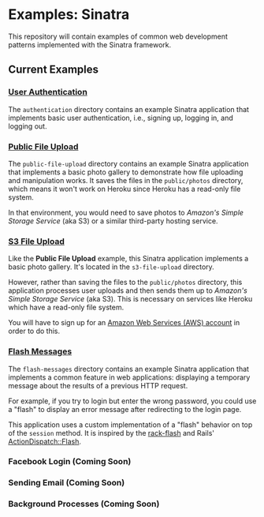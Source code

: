 # Examples: Sinatra

This repository will contain examples of common web development patterns
implemented with the Sinatra framework.

## Current Examples

### [User Authentication](authentication)

The `authentication` directory contains an example Sinatra application that implements basic user authentication, i.e., signing up, logging in, and logging out.

### [Public File Upload](public-file-upload)

The `public-file-upload` directory contains an example Sinatra application that implements a basic photo gallery to demonstrate how file uploading and manipulation works.  It saves the files in the `public/photos` directory, which means it won't work on Heroku since Heroku has a read-only file system.

In that environment, you would need to save photos to _Amazon's Simple Storage Service_ (aka S3) or a similar third-party hosting service.

### [S3 File Upload](s3-file-upload)

Like the **Public File Upload** example, this Sinatra application implements a basic photo gallery.  It's located in the `s3-file-upload` directory.

However, rather than saving the files to the `public/photos` directory, this application processes user uploads and then sends them up to _Amazon's Simple Storage Service_ (aka S3).  This is necessary on services like Heroku which have a read-only file system.

You will have to sign up for an [Amazon Web Services (AWS) account](https://aws.amazon.com) in order to do this.

### [Flash Messages](flash-messages)

The `flash-messages` directory contains an example Sinatra application that implements a common feature in web applications: displaying a temporary message about the results of a previous HTTP request.

For example, if you try to login but enter the wrong password, you could use a "flash" to display an error message after redirecting to the login page.

This application uses a custom implementation of a "flash" behavior on top of the `session` method. It is inspired by the [rack-flash](https://github.com/treeder/rack-flash) and Rails' [ActionDispatch::Flash](http://api.rubyonrails.org/classes/ActionDispatch/Flash.html).

### Facebook Login (Coming Soon)

### Sending Email (Coming Soon)

### Background Processes (Coming Soon)
